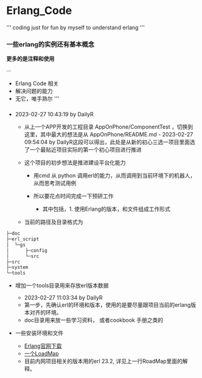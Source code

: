 # Erlang_Code

'''
 coding just for fun by myself to understand erlang
'''

### 一些erlang的实例还有基本概念

**更多的是注释和使用**

···
- Erlang Code 相关
- 解决问题的能力
- 无它，唯手熟尔
'''

###

- 2023-02-27 10:43:19 by DailyR

    - 从上一个APP开发的工程目录 AppOnPhone/ComponentTest ，切换到这里，其中最大的想法是从 AppOnPhone/README.md - 2023-02-27 09:54:04 by DailyR这段可以得出，此处是从新的初心三选一项目里面选了一个最贴近项目实际的第一个初心项目进行推进

    - 这个项目的初步想法是推进建设平台化能力

        - 用cmd 从 python 调用erl的能力，从而调用到当前环境下的机器人，从而思考测试用例

        - 所以要花点时间完成一下预研工作
            - 其中包括，1. 使用Erlang的版本，和文件组成工作形式

    - 当前的路径及目录格式为
```bash
├─doc
├─erl_script
│  └─gs
│      ├─config
│      └─src
├─src
├─system
└─tools
```

- 增加一个tools目录用来存放erl版本数据

    - 2023-02-27 11:03:34 by DailyR
    - 第一步，先确认erl的环境和版本，使用的是要尽量跟项目当前的erlang版本对齐的环境。
    - doc目录用来放一些学习资料， 或者cookbook 手册之类的
    

- 一些安装环境和文件

    - [Erlang官网下载](https://www.erlang.org/downloads)
    - [一个LoadMap](RoadMap.md) 
    - 目前内网项目相关的版本用的erl 23.2, 详见上一行RoadMap里面的解释。



